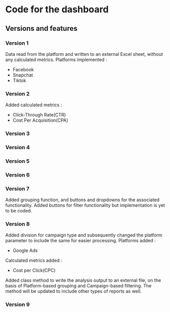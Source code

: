 # Code for the dashboard
## Versions and features
### Version 1
Data read from the platform and written to an external Excel sheet, without any calculated metrics.
Platforms implemented : 
  - Facebook
  - Snapchat
  - Tiktok

### Version 2
Added calculated metrics :
  - Click-Through Rate(CTR)
  - Cost Per Acquisition(CPA)

### Version 3

### Version 4

### Version 5

### Version 6

### Version 7
Added grouping function, and buttons and dropdowns for the associated functionality.
Added buttons for filter functionality but implementation is yet to be coded.

### Version 8
Added division for campaign type and subsequently changed the platform parameter to include the same for easier processing.
Platforms added : 
  - Google Ads

Calculated metrics added :
  - Cost per Click(CPC)

Added class method to write the analysis output to an external file, on the basis of Platform-based grouping and Campaign-based filtering. The method will be updated to include other types of reports as well.

### Version 9
